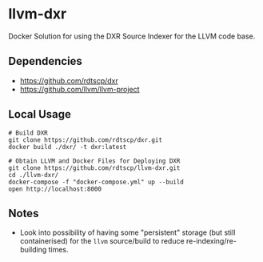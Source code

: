 # llvm-dxr

Docker Solution for using the DXR Source Indexer for the LLVM code base.

## Dependencies

-   <https://github.com/rdtscp/dxr>
-   <https://github.com/llvm/llvm-project>

## Local Usage

```
# Build DXR
git clone https://github.com/rdtscp/dxr.git
docker build ./dxr/ -t dxr:latest

# Obtain LLVM and Docker Files for Deploying DXR
git clone https://github.com/rdtscp/llvm-dxr.git
cd ./llvm-dxr/
docker-compose -f "docker-compose.yml" up --build 
open http://localhost:8000

```

## Notes

-   Look into possibility of having some "persistent" storage (but still containerised) for the `llvm` source/build to reduce re-indexing/re-building times.
